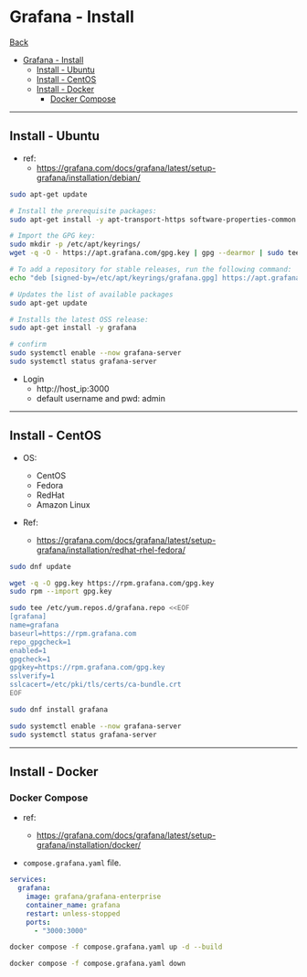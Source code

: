 # Grafana - Install

[Back](../../index.md)

- [Grafana - Install](#grafana---install)
  - [Install - Ubuntu](#install---ubuntu)
  - [Install - CentOS](#install---centos)
  - [Install - Docker](#install---docker)
    - [Docker Compose](#docker-compose)

---

## Install - Ubuntu

- ref:
  - https://grafana.com/docs/grafana/latest/setup-grafana/installation/debian/

```sh
sudo apt-get update

# Install the prerequisite packages:
sudo apt-get install -y apt-transport-https software-properties-common wget

# Import the GPG key:
sudo mkdir -p /etc/apt/keyrings/
wget -q -O - https://apt.grafana.com/gpg.key | gpg --dearmor | sudo tee /etc/apt/keyrings/grafana.gpg > /dev/null

# To add a repository for stable releases, run the following command:
echo "deb [signed-by=/etc/apt/keyrings/grafana.gpg] https://apt.grafana.com stable main" | sudo tee -a /etc/apt/sources.list.d/grafana.list

# Updates the list of available packages
sudo apt-get update

# Installs the latest OSS release:
sudo apt-get install -y grafana

# confirm
sudo systemctl enable --now grafana-server
sudo systemctl status grafana-server
```

- Login
  - http://host_ip:3000
  - default username and pwd: admin

---

## Install - CentOS

- OS:

  - CentOS
  - Fedora
  - RedHat
  - Amazon Linux

- Ref:
  - https://grafana.com/docs/grafana/latest/setup-grafana/installation/redhat-rhel-fedora/

```sh
sudo dnf update

wget -q -O gpg.key https://rpm.grafana.com/gpg.key
sudo rpm --import gpg.key

sudo tee /etc/yum.repos.d/grafana.repo <<EOF
[grafana]
name=grafana
baseurl=https://rpm.grafana.com
repo_gpgcheck=1
enabled=1
gpgcheck=1
gpgkey=https://rpm.grafana.com/gpg.key
sslverify=1
sslcacert=/etc/pki/tls/certs/ca-bundle.crt
EOF

sudo dnf install grafana

sudo systemctl enable --now grafana-server
sudo systemctl status grafana-server
```

---

## Install - Docker

### Docker Compose

- ref:

  - https://grafana.com/docs/grafana/latest/setup-grafana/installation/docker/

- `compose.grafana.yaml` file.

```yaml
services:
  grafana:
    image: grafana/grafana-enterprise
    container_name: grafana
    restart: unless-stopped
    ports:
      - "3000:3000"
```

```sh
docker compose -f compose.grafana.yaml up -d --build

docker compose -f compose.grafana.yaml down
```
